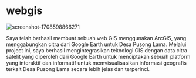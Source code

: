 # webgis

![screenshot-1708598866271](https://github.com/codedaffa/webgis/assets/154736760/8a09dd75-4d90-4246-9c1d-c1d8669f1393)

Saya telah berhasil membuat sebuah web GIS menggunakan ArcGIS, yang menggabungkan citra dari Google Earth untuk Desa Pusong Lama. Melalui project ini, saya berhasil mengintegrasikan teknologi GIS dengan data citra satelit yang diperoleh dari Google Earth untuk menciptakan sebuah platform yang interaktif dan informatif untuk memvisualisasikan informasi geografis terkait Desa Pusong Lama secara lebih jelas dan terperinci.
